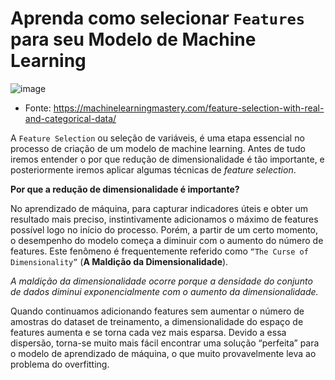 # Aprenda como selecionar `Features` para seu Modelo de Machine Learning

![image](https://user-images.githubusercontent.com/63373520/141599584-39d11de6-dcab-4c6f-96aa-c754dc3a2370.png)
- Fonte: https://machinelearningmastery.com/feature-selection-with-real-and-categorical-data/

A `Feature Selection` ou seleção de variáveis, é uma etapa essencial no processo de criação de um modelo de machine learning. Antes de tudo iremos entender o por que redução de dimensionalidade é tão importante, e posteriormente iremos aplicar algumas técnicas de _feature selection_.

**Por que a redução de dimensionalidade é importante?**

No aprendizado de máquina, para capturar indicadores úteis e obter um resultado mais preciso, instintivamente adicionamos o máximo de features possível logo no início do processo. Porém, a partir de um certo momento, o desempenho do modelo começa a diminuir com o aumento do número de features. Este fenômeno é frequentemente referido como `“The Curse of Dimensionality”` (**A Maldição da Dimensionalidade**).

_A maldição da dimensionalidade ocorre porque a densidade do conjunto de dados diminui exponencialmente com o aumento da dimensionalidade._

Quando continuamos adicionando features sem aumentar o número de amostras do dataset de treinamento, a dimensionalidade do espaço de features aumenta e se torna cada vez mais esparsa. Devido a essa dispersão, torna-se muito mais fácil encontrar uma solução “perfeita” para o modelo de aprendizado de máquina, o que muito provavelmente leva ao problema do overfitting.



